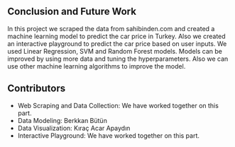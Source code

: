 ## Conclusion and Future Work

In this project we scraped the data from sahibinden.com and created a machine learning model to predict the car price in Turkey. Also we created an interactive playground to predict the car price based on user inputs. We used Linear Regression, SVM and Random Forest models. Models can be improved by using more data and tuning the hyperparameters. Also we can use other machine learning algorithms to improve the model.

## Contributors

- Web Scraping and Data Collection: We have worked together on this part.
- Data Modeling: Berkkan Bütün
- Data Visualization: Kıraç Acar Apaydın
- Interactive Playground: We have worked together on this part.